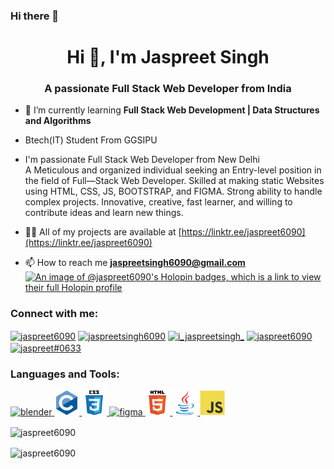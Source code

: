 

### Hi there 👋

<h1 align="center">Hi 👋, I'm Jaspreet Singh</h1>
<h3 align="center">A passionate Full Stack Web Developer from India</h3>

- 🌱 I’m currently learning **Full Stack Web Development | Data Structures and Algorithms**
- Btech(IT) Student From GGSIPU 
- I'm passionate Full Stack Web Developer  from New Delhi <br>
A Meticulous and organized individual seeking an Entry-level position in the field of Full—Stack Web Developer. Skilled at making static Websites using HTML, CSS, JS, BOOTSTRAP, and FIGMA. Strong ability to handle complex projects. Innovative, creative, fast learner, and willing to contribute ideas and learn new things.


- 👨‍💻 All of my projects are available at [https://linktr.ee/jaspreet6090](https://linktr.ee/jaspreet6090)

- 📫 How to reach me **jaspreetsingh6090@gmail.com**
[![An image of @jaspreet6090's Holopin badges, which is a link to view their full Holopin profile](https://holopin.me/jaspreet6090)](https://holopin.io/@jaspreet6090)
<h3 align="left">Connect with me:</h3>
<p align="left">
<a href="https://twitter.com/jaspreet6090" target="blank"><img align="center" src="https://raw.githubusercontent.com/rahuldkjain/github-profile-readme-generator/master/src/images/icons/Social/twitter.svg" alt="jaspreet6090" height="30" width="40" /></a>
<a href="https://linkedin.com/in/jaspreetsingh6090" target="blank"><img align="center" src="https://raw.githubusercontent.com/rahuldkjain/github-profile-readme-generator/master/src/images/icons/Social/linked-in-alt.svg" alt="jaspreetsingh6090" height="30" width="40" /></a>
<a href="https://instagram.com/i_jaspreetsingh_" target="blank"><img align="center" src="https://raw.githubusercontent.com/rahuldkjain/github-profile-readme-generator/master/src/images/icons/Social/instagram.svg" alt="i_jaspreetsingh_" height="30" width="40" /></a>
<a href="https://www.behance.net/jaspreet6090" target="blank"><img align="center" src="https://raw.githubusercontent.com/rahuldkjain/github-profile-readme-generator/master/src/images/icons/Social/behance.svg" alt="jaspreet6090" height="30" width="40" /></a>
<a href="https://discord.gg/jaspreet#0633" target="blank"><img align="center" src="https://raw.githubusercontent.com/rahuldkjain/github-profile-readme-generator/master/src/images/icons/Social/discord.svg" alt="jaspreet#0633" height="30" width="40" /></a>
</p>

<h3 align="left">Languages and Tools:</h3>
<p align="left"> <a href="https://www.blender.org/" target="_blank" rel="noreferrer"> <img src="https://download.blender.org/branding/community/blender_community_badge_white.svg" alt="blender" width="40" height="40"/> </a> <a href="https://www.cprogramming.com/" target="_blank" rel="noreferrer"> <img src="https://raw.githubusercontent.com/devicons/devicon/master/icons/c/c-original.svg" alt="c" width="40" height="40"/> </a> <a href="https://www.w3schools.com/css/" target="_blank" rel="noreferrer"> <img src="https://raw.githubusercontent.com/devicons/devicon/master/icons/css3/css3-original-wordmark.svg" alt="css3" width="40" height="40"/> </a> <a href="https://www.figma.com/" target="_blank" rel="noreferrer"> <img src="https://www.vectorlogo.zone/logos/figma/figma-icon.svg" alt="figma" width="40" height="40"/> </a> <a href="https://www.w3.org/html/" target="_blank" rel="noreferrer"> <img src="https://raw.githubusercontent.com/devicons/devicon/master/icons/html5/html5-original-wordmark.svg" alt="html5" width="40" height="40"/> </a> <a href="https://www.java.com" target="_blank" rel="noreferrer"> <img src="https://raw.githubusercontent.com/devicons/devicon/master/icons/java/java-original.svg" alt="java" width="40" height="40"/> </a> <a href="https://developer.mozilla.org/en-US/docs/Web/JavaScript" target="_blank" rel="noreferrer"> <img src="https://raw.githubusercontent.com/devicons/devicon/master/icons/javascript/javascript-original.svg" alt="javascript" width="40" height="40"/> </a> </p>

<p><img align="center" src="https://github-readme-stats.vercel.app/api/top-langs?username=jaspreet6090&show_icons=true&locale=en&layout=compact" alt="jaspreet6090" /></p>

<p><img align="center" src="https://github-readme-streak-stats.herokuapp.com/?user=jaspreet6090&" alt="jaspreet6090" /></p>

